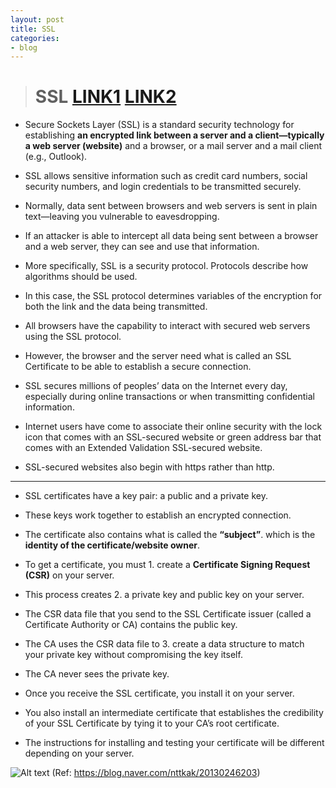 ```yaml
---
layout: post
title: SSL
categories:
- blog
---
```

> # SSL   [LINK1] [LINK2]


* Secure Sockets Layer (SSL) is a standard security technology for establishing **an encrypted link between a server and a client—typically a web server (website)** and a browser, or a mail server and a mail client (e.g., Outlook).
* SSL allows sensitive information such as credit card numbers, social security numbers, and login credentials to be transmitted securely.
* Normally, data sent between browsers and web servers is sent in plain text—leaving you vulnerable to eavesdropping. 
* If an attacker is able to intercept all data being sent between a browser and a web server, they can see and use that information.

* More specifically, SSL is a security protocol. Protocols describe how algorithms should be used. 
* In this case, the SSL protocol determines variables of the encryption for both the link and the data being transmitted.

* All browsers have the capability to interact with secured web servers using the SSL protocol. 
* However, the browser and the server need what is called an SSL Certificate to be able to establish a secure connection.

* SSL secures millions of peoples’ data on the Internet every day, especially during online transactions or when transmitting confidential information. 
* Internet users have come to associate their online security with the lock icon that comes with an SSL-secured website or green address bar that comes with an Extended Validation SSL-secured website. 
* SSL-secured websites also begin with https rather than http.

- - -

* SSL certificates have a key pair: a public and a private key. 
* These keys work together to establish an encrypted connection. 
* The certificate also contains what is called the **“subject”**. which is the **identity of the certificate/website owner**.

* To get a certificate, you must 1. create a **Certificate Signing Request (CSR)** on your server. 
* This process creates 2. a private key and public key on your server. 
* The CSR data file that you send to the SSL Certificate issuer (called a Certificate Authority or CA) contains the public key. 
* The CA uses the CSR data file to 3. create a data structure to match your private key without compromising the key itself. 
* The CA never sees the private key.

* Once you receive the SSL certificate, you install it on your server.
* You also install an intermediate certificate that establishes the credibility of your SSL Certificate by tying it to your CA’s root certificate. 
* The instructions for installing and testing your certificate will be different depending on your server.



![Alt text](/images/osi.jpg)
(Ref: https://blog.naver.com/nttkak/20130246203)




[LINK1]: https://www.digicert.com/ssl/
[LINK2]: http://boansecurity.blogspot.com/2017/01/network-ssl-tls.html
